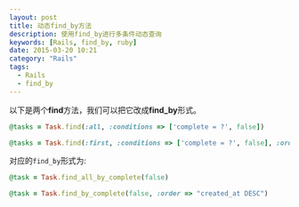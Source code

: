```yaml
---
layout: post
title: 动态find_by方法
description: 使用find_by进行多条件动态查询
keywords: [Rails, find_by, ruby]
date: 2015-03-20 10:21
category: "Rails"
tags:
  - Rails
  - find_by
---
```


以下是两个**find**方法，我们可以把它改成**find_by**形式。

```ruby
@tasks = Task.find(:all, :conditions => ['complete = ?', false])

@tasks = Task.find(:first, :conditions => ['complete = ?', false], :order => 'created_at DESC')
```

对应的`find_by`形式为:

```ruby
@task = Task.find_all_by_complete(false)

@task = Task.find_by_complete(false, :order => "created_at DESC")
```
